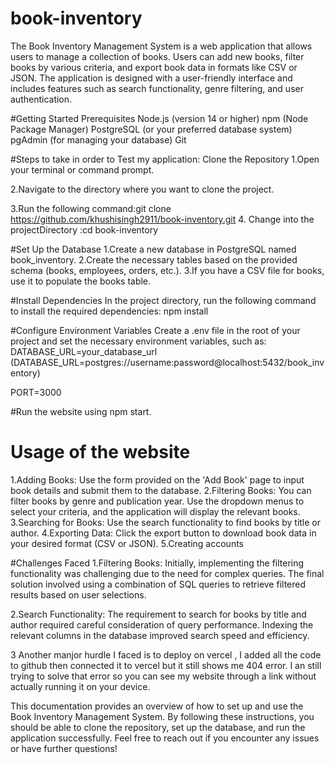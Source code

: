 # book-inventory

The Book Inventory Management System is a web application that allows users to manage a collection of books. Users can add new books, filter books by various criteria, and export book data in formats like CSV or JSON. The application is designed with a user-friendly interface and includes features such as search functionality, genre filtering, and user authentication.

#Getting Started
Prerequisites
Node.js (version 14 or higher)
npm (Node Package Manager)
PostgreSQL (or your preferred database system)
pgAdmin (for managing your database)
Git

#Steps to take in order to Test my application:
Clone the Repository
1.Open your terminal or command prompt.

2.Navigate to the directory where you want to clone the project.

3.Run the following command:git clone https://github.com/khushisingh2911/book-inventory.git
4. Change into the projectDirectory :cd book-inventory

#Set Up the Database
1.Create a new database in PostgreSQL named book_inventory.
2.Create the necessary tables based on the provided schema (books, employees, orders, etc.).
3.If you have a CSV file for books, use it to populate the books table.

#Install Dependencies
In the project directory, run the following command to install the required dependencies:
npm install

#Configure Environment Variables
Create a .env file in the root of your project and set the necessary environment variables, such as:
DATABASE_URL=your_database_url
(DATABASE_URL=postgres://username:password@localhost:5432/book_inventory)


PORT=3000

#Run the website using npm start.

# Usage of the website

1.Adding Books: Use the form provided on the 'Add Book' page to input book details and submit them to the database.
2.Filtering Books: You can filter books by genre and publication year. Use the dropdown menus to select your criteria, and the application will display the relevant books.
3.Searching for Books: Use the search functionality to find books by title or author.
4.Exporting Data: Click the export button to download book data in your desired format (CSV or JSON).
5.Creating accounts 

#Challenges Faced
1.Filtering Books: Initially, implementing the filtering functionality was challenging due to the need for complex queries. The final solution involved using a combination of SQL queries to retrieve filtered results based on user selections.

2.Search Functionality: The requirement to search for books by title and author required careful consideration of query performance. Indexing the relevant columns in the database improved search speed and efficiency.


3 Another manjor hurdle I faced is to deploy on vercel , I added all the code to github then connected it to vercel but it still shows me 404 error. I an still trying to solve that error so you can see my website through a link without actually running it on your device.


This documentation provides an overview of how to set up and use the Book Inventory Management System. By following these instructions, you should be able to clone the repository, set up the database, and run the application successfully. Feel free to reach out if you encounter any issues or have further questions!
